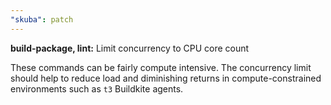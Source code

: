 ```yaml
---
"skuba": patch
---
```


**build-package, lint:** Limit concurrency to CPU core count

These commands can be fairly compute intensive. The concurrency limit should help to reduce load and diminishing returns in compute-constrained environments such as `t3` Buildkite agents.
